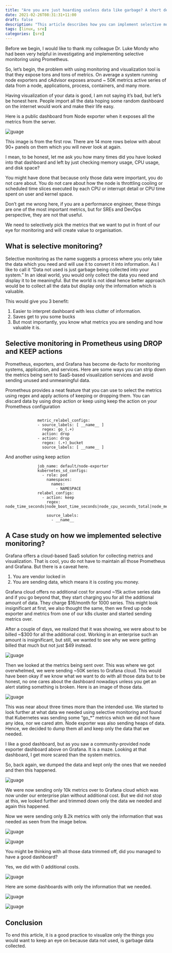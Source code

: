 ```yaml
---
title: "Are you are just hoarding useless data like garbage? A short descriptive intro on selective monitoring."
date: 2021-02-26T08:31:31+11:00
draft: false
description: "This article describes how you can implement selective monitoring using Prometheus to make sure only useful data are gathered and visualized."
tags: [linux, sre]
categories: [sre]
---
```


Before we begin, I would like to thank my colleague Dr. Luke Mondy who had been very helpful in investigating and implementing selective monitoring using Prometheus.

So, let’s begin, the problem with using monitoring and visualization tool is that they expose tons and tons of metrics. On average a system running node exporters and cAdvisor exposes around ~ 50K metrics active series of data from a node, applications, process, containers, and many more. 

Having visualization of your data is good, I am not saying it’s bad, but let’s be honest here. People import all the data hoping some random dashboard on the internet would work and make their life easy. 

Here is a public dashboard from Node exporter when it exposes all the metrics from the server.

 ![guage](/img/1.png)

This image is from the first row. There are 14 more rows below with about 90+ panels on them which you will never look at again. 

I mean, to be honest, let me ask you how many times did you have looked into that dashboard and left by just checking memory usage, CPU usage, and disk space? 

You might have done that because only those data were important, you do not care about. You do not care about how the node is throttling cooling or scheduled time slices executed by each CPU or interrupt detail or CPU time spent on user and kernel space.

Don’t get me wrong here, if you are a performance engineer, these things are one of the most important metrics, but for SREs and DevOps perspective, they are not that useful. 

We need to selectively pick the metrics that we want to put in front of our eye for monitoring and will create value to organisation.

## What is selective monitoring?

Selective monitoring as the name suggests a process where you only take the data which you need and will use it to convert it into information. As I like to call it “Data not used is just garbage being collected into your system.” In an ideal world, you would only collect the data you need and display it to be meaningful. But the world is not ideal hence better approach would be to collect all the data but display only the information which is valuable. 

This would give you 3 benefit:
1.	Easier to interpret dashboard with less clutter of information.
2.	Saves get to you some bucks
3.	But most importantly, you know what metrics you are sending and how valuable it is.

## Selective monitoring in Prometheus using DROP and KEEP actions

Prometheus, exporters, and Grafana has become de-facto for monitoring systems, application, and services. Here are some ways you can strip down the metrics being sent to SaaS-based visualization services and avoid sending unused and unmeaningful data.

Prometheus provides a neat feature that you can use to select the metrics using regex and apply actions of keeping or dropping them. You can discard data by using drop action or keep using keep the action on your Prometheus configuration 

```

              metric_relabel_configs:
              - source_labels: [ __name__ ]
                regex: go_(.+)
                action: drop
              - action: drop
                regex: (.+)_bucket
                source_labels: [ __name__ ]

```

And another using keep action
```
              job_name: default/node-exporter
              kubernetes_sd_configs:
                - role: pod 
                  namespaces:
                    names:
                      - NAMESPACE
              relabel_configs:
                - action: keep
                  regex: node_time_seconds|node_boot_time_seconds|node_cpu_seconds_total|node_memory_MemTotal_bytes|node_cpu_seconds_total

                  source_labels:
                    - __name__ 

```

## A Case study on how we implemented selective monitoring? 

Grafana offers a cloud-based SaaS solution for collecting metrics and visualization. That is cool, you do not have to maintain all those Prometheus and Grafana. But there is a caveat here.

1.	You are vendor locked in
2.	You are sending data, which means it is costing you money.

Grafana cloud offers no additional cost for around ~15k active series data and if you go beyond that, they start charging you for all the additional amount of data. They charge $16/month for 1000 series. This might look insignificant at first, we also thought the same, then we fired up node exporter and metrics from one of our k8s cluster and started sending metrics over.

After a couple of days, we realized that it was showing, we were about to be billed ~$300 for all the additional cost. Working in an enterprise such an amount is insignificant, but still, we wanted to see why we were getting billed that much but not just $49 instead. 


 ![guage](/img/2.png)

Then we looked at the metrics being sent over. This was where we got overwhelmed, we were sending ~50K series to Grafana cloud. This would have been okay if we know what we want to do with all those data but to be honest, no one cares about the dashboard nowadays unless you get an alert stating something is broken. Here is an image of those data.


 ![guage](/img/3.png)


This was near about three times more than the intended use. We started to look further at what data we needed using selective monitoring and found that Kubernetes was sending some “go_*” metrics which we did not have any idea, nor we cared atm. Node exporter was also sending heaps of data. Hence, we decided to dump them all and keep only the data that we needed.

I like a good dashboard, but as you saw a community-provided node exporter dashboard above on Grafana. It is a maze. Looking at that dashboard, I get more scared than the system metrics. 

So, back again, we dumped the data and kept only the ones that we needed and then this happened.

 ![guage](/img/4.png)

We were now sending only 10k metrics over to Grafana cloud which was now under our enterprise plan without additional cost. But we did not stop at this, we looked further and trimmed down only the data we needed and again this happened.

Now we were sending only 8.2k metrics with only the information that was needed as seen from the image below.


 ![guage](/img/5.png)
 
 ![guage](/img/6.png)

You might be thinking with all those data trimmed off, did you managed to have a good dashboard?

Yes, we did with 0 additional costs.

![guage](/img/7.png)

Here are some dashboards with only the information that we needed.

![guage](/img/8.png)

![guage](/img/8.png)

## Conclusion

To end this article, it is a good practice to visualize only the things you would want to keep an eye on because data not used, is garbage data collected.
